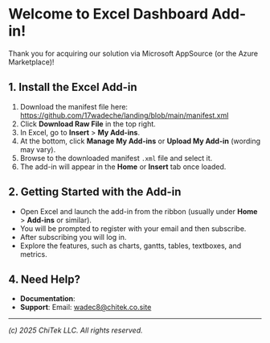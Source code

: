 # Welcome to Excel Dashboard Add-in!

Thank you for acquiring our solution via Microsoft AppSource (or the Azure Marketplace)! 

## 1. Install the Excel Add-in
1. Download the manifest file here: https://github.com/17wadeche/landing/blob/main/manifest.xml
2. Click **Download Raw File** in the top right.
3. In Excel, go to **Insert** > **My Add-ins**.
4. At the bottom, click **Manage My Add-ins** or **Upload My Add-in** (wording may vary).
5. Browse to the downloaded manifest `.xml` file and select it.
6. The add-in will appear in the **Home** or **Insert** tab once loaded.

## 2. Getting Started with the Add-in
- Open Excel and launch the add-in from the ribbon (usually under **Home** > **Add-ins** or similar).
- You will be prompted to register with your email and then subscribe.
- After subscribing you will log in.
- Explore the features, such as charts, gantts, tables, textboxes, and metrics.

## 4. Need Help?
- **Documentation**: 
- **Support**: Email: wadec8@chitek.co.site

---

*(c) 2025 ChiTek LLC. All rights reserved.* 

